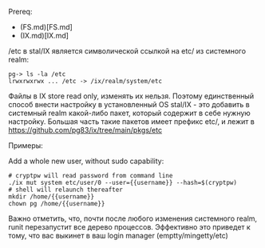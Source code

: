 Prereq:
 * (FS.md)[FS.md]
 * (IX.md)[IX.md]

/etc в stal/IX является символической ссылкой на etc/ из системного realm:

```
pg-> ls -la /etc
lrwxrwxrwx ... /etc -> /ix/realm/system/etc
```

Файлы в IX store read only, изменять их нельзя. Поэтому единственный способ внести настройку в установленный OS stal/IX - это добавить в системный realm какой-либо пакет, который содержит в себе нужную настройку. Большая часть такие пакетов имеет префикс etc/, и лежит в https://github.com/pg83/ix/tree/main/pkgs/etc

Примеры:

Add a whole new user, without sudo capability:

```
# cryptpw will read password from command line
./ix mut system etc/user/0 --user={{username}} --hash=$(cryptpw)
# shell will relaunch thereafter
mkdir /home/{{username}}
chown pg /home/{{username}}
```

Важно отметить, что, почти после любого изменения системного realm, runit перезапустит все дерево процессов. Эффективно это приведет к тому, что вас выкинет в ваш login manager (emptty/mingetty/etc)
